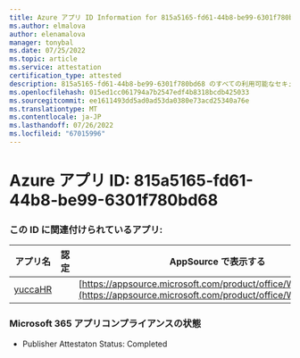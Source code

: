 ```yaml
---
title: Azure アプリ ID Information for 815a5165-fd61-44b8-be99-6301f780bd68
ms.author: elmalova
author: elenamalova
manager: tonybal
ms.date: 07/25/2022
ms.topic: article
ms.service: attestation
certification_type: attested
description: 815a5165-fd61-44b8-be99-6301f780bd68 のすべての利用可能なセキュリティとコンプライアンス情報。
ms.openlocfilehash: 015ed1cc061794a7b2547edf4b8318bcdb425033
ms.sourcegitcommit: ee1611493dd5ad0ad53da0380e73acd25340a76e
ms.translationtype: MT
ms.contentlocale: ja-JP
ms.lasthandoff: 07/26/2022
ms.locfileid: "67015996"
---
```

# <a name="azure-app-id-815a5165-fd61-44b8-be99-6301f780bd68"></a>Azure アプリ ID: 815a5165-fd61-44b8-be99-6301f780bd68


### <a name="apps-associated-with-this-id"></a>この ID に関連付けられているアプリ:
| **アプリ名** | **認定** | **AppSource で表示する** |
|--------------|---------------|-----------------------|
| [yuccaHR](../forward/WA200003242.md) |  | [https://appsource.microsoft.com/product/office/WA200003242](https://appsource.microsoft.com/product/office/WA200003242) |

### <a name="microsoft-365-app-compliance-status"></a>Microsoft 365 アプリコンプライアンスの状態
- Publisher Attestaton Status: Completed
